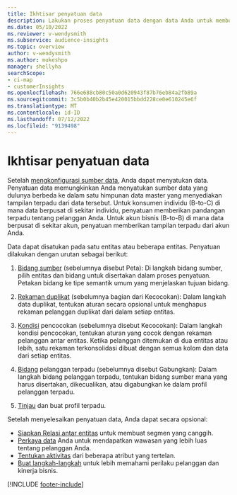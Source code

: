```yaml
---
title: Ikhtisar penyatuan data
description: Lakukan proses penyatuan data dengan data Anda untuk membuat satu himpunan data profil pelanggan terpadu.
ms.date: 05/10/2022
ms.reviewer: v-wendysmith
ms.subservice: audience-insights
ms.topic: overview
author: v-wendysmith
ms.author: mukeshpo
manager: shellyha
searchScope:
- ci-map
- customerInsights
ms.openlocfilehash: 766e688cb80c50a0d620943f87b76eb84a2fb89a
ms.sourcegitcommit: 3c5b0b40b2b45e420015bbdd228ce0e610245e6f
ms.translationtype: MT
ms.contentlocale: id-ID
ms.lasthandoff: 07/12/2022
ms.locfileid: "9139498"
---
```

# <a name="data-unification-overview"></a>Ikhtisar penyatuan data

Setelah [mengkonfigurasi sumber data](data-sources.md), Anda dapat menyatukan data. Penyatuan data memungkinkan Anda menyatukan sumber data yang dulunya berbeda ke dalam satu himpunan data master yang menyediakan tampilan terpadu dari data tersebut. Untuk konsumen individu (B-to-C) di mana data berpusat di sekitar individu, penyatuan memberikan pandangan terpadu tentang pelanggan Anda. Untuk akun bisnis (B-to-B) di mana data berpusat di sekitar akun, penyatuan memberikan tampilan terpadu dari akun Anda.

Data dapat disatukan pada satu entitas atau beberapa entitas. Penyatuan dilakukan dengan urutan sebagai berikut:

1. [Bidang sumber](map-entities.md) (sebelumnya disebut Peta): Di langkah bidang sumber, pilih entitas dan bidang untuk disertakan dalam proses penyatuan. Petakan bidang ke tipe semantik umum yang menjelaskan tujuan bidang.

1. [Rekaman duplikat](remove-duplicates.md) (sebelumnya bagian dari Kecocokan): Dalam langkah data duplikat, tentukan aturan secara opsional untuk menghapus rekaman pelanggan duplikat dari dalam setiap entitas.

1. [Kondisi](match-entities.md) pencocokan (sebelumnya disebut Kecocokan): Dalam langkah kondisi pencocokan, tentukan aturan yang cocok dengan rekaman pelanggan antar entitas. Ketika pelanggan ditemukan di dua entitas atau lebih, satu rekaman terkonsolidasi dibuat dengan semua kolom dan data dari setiap entitas.

1. [Bidang](merge-entities.md) pelanggan terpadu (sebelumnya disebut Gabungkan): Dalam langkah bidang pelanggan terpadu, tentukan bidang sumber mana yang harus disertakan, dikecualikan, atau digabungkan ke dalam profil pelanggan terpadu.  

1. [Tinjau](review-unification.md) dan buat profil terpadu.

Setelah menyelesaikan penyatuan data, Anda dapat secara opsional:

- [Siapkan Relasi antar entitas](relationships.md) untuk membuat segmen yang canggih.
- [Perkaya data](enrichment-hub.md) Anda untuk mendapatkan wawasan yang lebih luas tentang pelanggan Anda.
- [Tentukan aktivitas](activities.md) dari beberapa atribut yang tertelan.
- [Buat langkah-langkah](measures.md) untuk lebih memahami perilaku pelanggan dan kinerja bisnis.

[!INCLUDE [footer-include](includes/footer-banner.md)]

